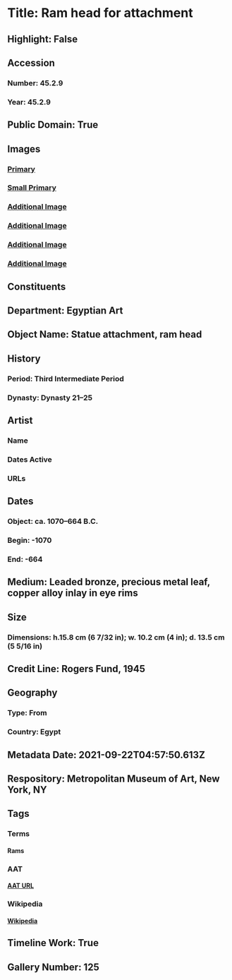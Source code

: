 # Title: Ram head for attachment
## Highlight: False
## Accession
### Number: 45.2.9
### Year: 45.2.9
## Public Domain: True
## Images
### [Primary](https://images.metmuseum.org/CRDImages/eg/original/DP139136.jpg)
### [Small Primary](https://images.metmuseum.org/CRDImages/eg/web-large/DP139136.jpg)
### [Additional Image](https://images.metmuseum.org/CRDImages/eg/original/DP139137.jpg)
### [Additional Image](https://images.metmuseum.org/CRDImages/eg/original/45.2.9_front.jpg)
### [Additional Image](https://images.metmuseum.org/CRDImages/eg/original/45.2.9_lp.jpg)
### [Additional Image](https://images.metmuseum.org/CRDImages/eg/original/45.2.9_rp.jpg)
## Constituents
## Department: Egyptian Art
## Object Name: Statue attachment, ram head
## History
### Period: Third Intermediate Period
### Dynasty: Dynasty 21–25
## Artist
### Name
### Dates Active
### URLs
## Dates
### Object: ca. 1070–664 B.C.
### Begin: -1070
### End: -664
## Medium: Leaded bronze, precious metal leaf, copper alloy inlay in eye rims
## Size
### Dimensions: h.15.8 cm (6 7/32 in); w. 10.2 cm (4 in); d. 13.5 cm (5 5/16 in)
## Credit Line: Rogers Fund, 1945
## Geography
### Type: From
### Country: Egypt
## Metadata Date: 2021-09-22T04:57:50.613Z
## Respository: Metropolitan Museum of Art, New York, NY
## Tags
### Terms
#### Rams
### AAT
#### [AAT URL](http://vocab.getty.edu/page/aat/300250287)
### Wikipedia
#### [Wikipedia]()
## Timeline Work: True
## Gallery Number: 125